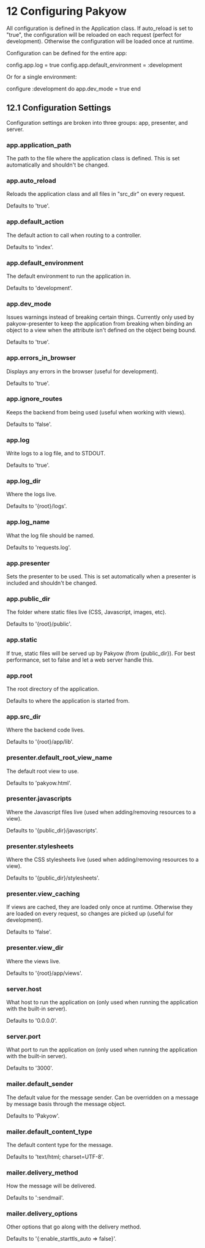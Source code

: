 <h1 id="section_12">12 Configuring Pakyow</h1>

All configuration is defined in the Application class. If auto_reload is set to "true", the configuration will be reloaded on each request (perfect for development). Otherwise the configuration will be loaded once at runtime.

Configuration can be defined for the entire app:

<div class="code ruby">
config.app.log = true
config.app.default_environment = :development
</div>

Or for a single environment:

<div class="code ruby">
configure :development do
  app.dev_mode = true
end
</div>

<h2 id="section_12.1">12.1 Configuration Settings</h2>

Configuration settings are broken into three groups: app, presenter, and server.

### app.application_path
The path to the file where the application class is defined. This is set automatically and shouldn't be changed.

### app.auto_reload
Reloads the application class and all files in "src_dir" on every request.

Defaults to 'true'.

### app.default_action
The default action to call when routing to a controller.

Defaults to 'index'.

### app.default_environment
The default environment to run the application in.

Defaults to 'development'.

### app.dev_mode
Issues warnings instead of breaking certain things. Currently only used by pakyow-presenter to keep the application from breaking when binding an object to a view when the attribute isn't defined on the object being bound.

Defaults to 'true'.

### app.errors_in_browser
Displays any errors in the browser (useful for development).

Defaults to 'true'.

### app.ignore_routes
Keeps the backend from being used (useful when working with views).

Defaults to 'false'.

### app.log
Write logs to a log file, and to STDOUT.

Defaults to 'true'.

### app.log_dir
Where the logs live.

Defaults to '{root}/logs'.

### app.log_name
What the log file should be named.

Defaults to 'requests.log'.

### app.presenter
Sets the presenter to be used. This is set automatically when a presenter is included and shouldn't be changed.

### app.public_dir
The folder where static files live (CSS, Javascript, images, etc).

Defaults to '{root}/public'.

### app.static
If true, static files will be served up by Pakyow (from {public_dir}). For best performance, 
set to false and let a web server handle this.

### app.root
The root directory of the application.

Defaults to where the application is started from.

### app.src_dir
Where the backend code lives.

Defaults to '{root}/app/lib'.


### presenter.default_root_view_name
The default root view to use.

Defaults to 'pakyow.html'.

### presenter.javascripts
Where the Javascript files live (used when adding/removing resources to a view).

Defaults to '{public_dir}/javascripts'.

### presenter.stylesheets
Where the CSS stylesheets live (used when adding/removing resources to a view).

Defaults to '{public_dir}/stylesheets'.

### presenter.view_caching
If views are cached, they are loaded only once at runtime. Otherwise they are loaded on every request, so changes are picked up (useful for development).

Defaults to 'false'.

### presenter.view_dir
Where the views live.

Defaults to '{root}/app/views'.


### server.host
What host to run the application on (only used when running the application with the built-in server).

Defaults to '0.0.0.0'.

### server.port
What port to run the application on (only used when running the application with the built-in server).

Defaults to '3000'.


### mailer.default_sender
The default value for the message sender. Can be overridden on a message by message basis through the
message object.

Defaults to 'Pakyow'.

### mailer.default_content_type
The default content type for the message.

Defaults to 'text/html; charset=UTF-8'.

### mailer.delivery_method
How the message will be delivered.

Defaults to ':sendmail'.

### mailer.delivery_options
Other options that go along with the delivery method.

Defaults to '{:enable_starttls_auto => false}'.